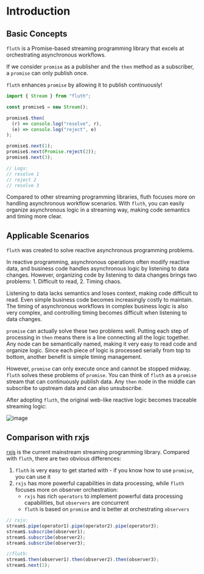 # Introduction

## Basic Concepts

`fluth` is a Promise-based streaming programming library that excels at orchestrating asynchronous workflows.

If we consider `promise` as a publisher and the `then` method as a subscriber, a `promise` can only publish once.

`fluth` enhances `promise` by allowing it to publish continuously!

```javascript
import { Stream } from "fluth";

const promise$ = new Stream();

promise$.then(
  (r) => console.log("resolve", r),
  (e) => console.log("reject", e)
);

promise$.next(1);
promise$.next(Promise.reject(2));
promise$.next(3);

// Logs:
// resolve 1
// reject 2
// resolve 3
```

Compared to other streaming programming libraries, fluth focuses more on handling asynchronous workflow scenarios. With `fluth`, you can easily organize asynchronous logic in a streaming way, making code semantics and timing more clear.

## Applicable Scenarios

`fluth` was created to solve reactive asynchronous programming problems.

In reactive programming, asynchronous operations often modify reactive data, and business code handles asynchronous logic by listening to data changes. However, organizing code by listening to data changes brings two problems: 1. Difficult to read, 2. Timing chaos.

Listening to data lacks semantics and loses context, making code difficult to read. Even simple business code becomes increasingly costly to maintain. The timing of asynchronous workflows in complex business logic is also very complex, and controlling timing becomes difficult when listening to data changes.

`promise` can actually solve these two problems well. Putting each step of processing in `then` means there is a line connecting all the logic together. Any node can be semantically named, making it very easy to read code and organize logic. Since each piece of logic is processed serially from top to bottom, another benefit is simple timing management.

However, `promise` can only execute once and cannot be stopped midway. `fluth` solves these problems of `promise`. You can think of `fluth` as a `promise` stream that can continuously publish data. Any `then` node in the middle can subscribe to upstream data and can also unsubscribe.

After adopting `fluth`, the original web-like reactive logic becomes traceable streaming logic:

![image](/structure.drawio.png)

## Comparison with rxjs

[rxjs](https://rxjs.dev/) is the current mainstream streaming programming library. Compared with `fluth`, there are two obvious differences:

1. `fluth` is very easy to get started with - if you know how to use `promise`, you can use it
2. `rxjs` has more powerful capabilities in data processing, while `fluth` focuses more on observer orchestration:
   - `rxjs` has rich `operators` to implement powerful data processing capabilities, but `observers` are concurrent
   - `fluth` is based on `promise` and is better at orchestrating `observers`

```javascript
// rxjs:
stream$.pipe(operator1).pipe(operator2).pipe(operator3);
stream$.subscribe(observer1);
stream$.subscribe(observer2);
stream$.subscribe(observer3);
```

```javascript
//fluth:
stream$.then(observer1).then(observer2).then(observer3);
stream$.next(1);
```
